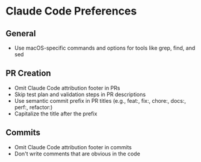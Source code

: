 # Claude Code Preferences

## General

- Use macOS-specific commands and options for tools like grep, find, and sed

## PR Creation

- Omit Claude Code attribution footer in PRs
- Skip test plan and validation steps in PR descriptions
- Use semantic commit prefix in PR titles (e.g., feat:, fix:, chore:, docs:, perf:, refactor:)
- Capitalize the title after the prefix

## Commits

- Omit Claude Code attribution footer in commits
- Don't write comments that are obvious in the code
